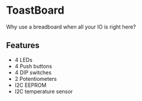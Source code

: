 # ToastBoard

Why use a breadboard when all your IO is right here?

## Features

* 4 LEDs
* 4 Push buttons
* 4 DIP switches
* 2 Potentiometers
* I2C EEPROM
* I2C temperature sensor